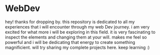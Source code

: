 # WebDev
hey! thanks for dropping by.
this repository is dedicated to all my experiences that i will encounter through my web Dev journey.
i am very excited for what more i will be exploring in this field.
it is very fascinating to inspect the elements and changing them at your will. makes me feel so powerful
and i will be dedicating that energy to create something magnificient.
will try sharing my complete projects here.
keep learning :)
